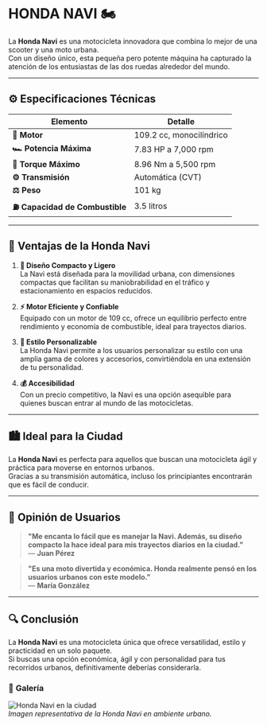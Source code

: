 # **HONDA NAVI** 🏍️

La **Honda Navi** es una motocicleta innovadora que combina lo mejor de una scooter y una moto urbana.  
Con un diseño único, esta pequeña pero potente máquina ha capturado la atención de los entusiastas de las dos ruedas alrededor del mundo.

---

## ⚙️ **Especificaciones Técnicas**

| **Elemento**                    | **Detalle**              |
| ------------------------------- | ------------------------ |
| **🔧 Motor**                    | 109.2 cc, monocilíndrico |
| **🏎️ Potencia Máxima**          | 7.83 HP a 7,000 rpm      |
| **🔄 Torque Máximo**            | 8.96 Nm a 5,500 rpm      |
| **⚙️ Transmisión**              | Automática (CVT)         |
| **⚖️ Peso**                     | 101 kg                   |
| **⛽ Capacidad de Combustible** | 3.5 litros               |

---

## 🌟 **Ventajas de la Honda Navi**

1. **📏 Diseño Compacto y Ligero**  
   La Navi está diseñada para la movilidad urbana, con dimensiones compactas que facilitan su maniobrabilidad en el tráfico y estacionamiento en espacios reducidos.

2. **⚡ Motor Eficiente y Confiable**  
   Equipado con un motor de 109 cc, ofrece un equilibrio perfecto entre rendimiento y economía de combustible, ideal para trayectos diarios.

3. **🎨 Estilo Personalizable**  
   La Honda Navi permite a los usuarios personalizar su estilo con una amplia gama de colores y accesorios, convirtiéndola en una extensión de tu personalidad.

4. **💰 Accesibilidad**  
   Con un precio competitivo, la Navi es una opción asequible para quienes buscan entrar al mundo de las motocicletas.

---

## 🏙️ **Ideal para la Ciudad**

La **Honda Navi** es perfecta para aquellos que buscan una motocicleta ágil y práctica para moverse en entornos urbanos.  
Gracias a su transmisión automática, incluso los principiantes encontrarán que es fácil de conducir.

---

## 💬 **Opinión de Usuarios**

> **"Me encanta lo fácil que es manejar la Navi. Además, su diseño compacto la hace ideal para mis trayectos diarios en la ciudad."**  
> — **Juan Pérez**

> **"Es una moto divertida y económica. Honda realmente pensó en los usuarios urbanos con este modelo."**  
> — **María González**

---

## 🔍 **Conclusión**

La **Honda Navi** es una motocicleta única que ofrece versatilidad, estilo y practicidad en un solo paquete.  
Si buscas una opción económica, ágil y con personalidad para tus recorridos urbanos, definitivamente deberías considerarla.

### 📸 **Galería**

![Honda Navi en la ciudad](https://lamoto.com.ar/wp-content/uploads/2024/04/Honda-Navi-accion-curva.jpg)  
_Imagen representativa de la Honda Navi en ambiente urbano._
